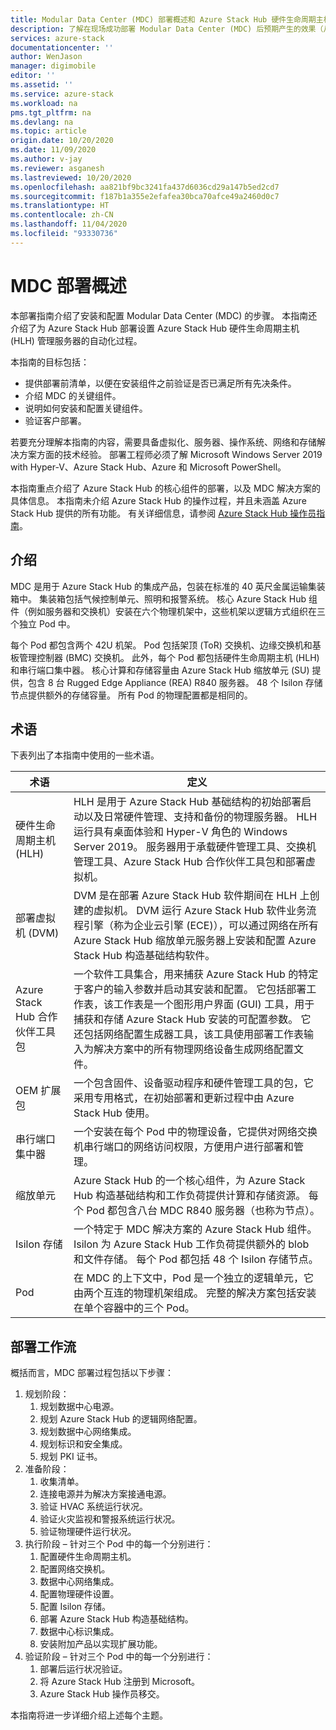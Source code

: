 ```yaml
---
title: Modular Data Center (MDC) 部署概述和 Azure Stack Hub 硬件生命周期主机 (HLH) 管理服务器的设置 | Microsoft Docs
description: 了解在现场成功部署 Modular Data Center (MDC) 后预期产生的效果（从规划到部署后）。
services: azure-stack
documentationcenter: ''
author: WenJason
manager: digimobile
editor: ''
ms.assetid: ''
ms.service: azure-stack
ms.workload: na
pms.tgt_pltfrm: na
ms.devlang: na
ms.topic: article
origin.date: 10/20/2020
ms.date: 11/09/2020
ms.author: v-jay
ms.reviewer: asganesh
ms.lastreviewed: 10/20/2020
ms.openlocfilehash: aa821bf9bc3241fa437d6036cd29a147b5ed2cd7
ms.sourcegitcommit: f187b1a355e2efafea30bca70afce49a2460d0c7
ms.translationtype: HT
ms.contentlocale: zh-CN
ms.lasthandoff: 11/04/2020
ms.locfileid: "93330736"
---
```

# <a name="mdc-deployment-overview"></a>MDC 部署概述

本部署指南介绍了安装和配置 Modular Data Center (MDC) 的步骤。 本指南还介绍了为 Azure Stack Hub 部署设置 Azure Stack Hub 硬件生命周期主机 (HLH) 管理服务器的自动化过程。

本指南的目标包括：

- 提供部署前清单，以便在安装组件之前验证是否已满足所有先决条件。
- 介绍 MDC 的关键组件。
- 说明如何安装和配置关键组件。
- 验证客户部署。

若要充分理解本指南的内容，需要具备虚拟化、服务器、操作系统、网络和存储解决方案方面的技术经验。 部署工程师必须了解 Microsoft Windows Server 2019 with Hyper-V、Azure Stack Hub、Azure 和 Microsoft PowerShell。

本指南重点介绍了 Azure Stack Hub 的核心组件的部署，以及 MDC 解决方案的具体信息。 本指南未介绍 Azure Stack Hub 的操作过程，并且未涵盖 Azure Stack Hub 提供的所有功能。 有关详细信息，请参阅 [Azure Stack Hub 操作员指南](/azure-stack/operator/)。

## <a name="introduction"></a>介绍

MDC 是用于 Azure Stack Hub 的集成产品，包装在标准的 40 英尺金属运输集装箱中。 集装箱包括气候控制单元、照明和报警系统。 核心 Azure Stack Hub 组件（例如服务器和交换机）安装在六个物理机架中，这些机架以逻辑方式组织在三个独立 Pod 中。

每个 Pod 都包含两个 42U 机架。 Pod 包括架顶 (ToR) 交换机、边缘交换机和基板管理控制器 (BMC) 交换机。 此外，每个 Pod 都包括硬件生命周期主机 (HLH) 和串行端口集中器。 核心计算和存储容量由 Azure Stack Hub 缩放单元 (SU) 提供，包含 8 台 Rugged Edge Appliance (REA) R840 服务器。 48 个 Isilon 存储节点提供额外的存储容量。 所有 Pod 的物理配置都是相同的。

## <a name="terminology"></a>术语

下表列出了本指南中使用的一些术语。

|术语    |定义 |
|-------|-----------|
|硬件生命周期主机 (HLH)|    HLH 是用于 Azure Stack Hub 基础结构的初始部署启动以及日常硬件管理、支持和备份的物理服务器。 HLH 运行具有桌面体验和 Hyper-V 角色的 Windows Server 2019。 服务器用于承载硬件管理工具、交换机管理工具、Azure Stack Hub 合作伙伴工具包和部署虚拟机。 |
|部署虚拟机 (DVM)|    DVM 是在部署 Azure Stack Hub 软件期间在 HLH 上创建的虚拟机。 DVM 运行 Azure Stack Hub 软件业务流程引擎（称为企业云引擎 (ECE)），可以通过网络在所有 Azure Stack Hub 缩放单元服务器上安装和配置 Azure Stack Hub 构造基础结构软件。|
|Azure Stack Hub 合作伙伴工具包|    一个软件工具集合，用来捕获 Azure Stack Hub 的特定于客户的输入参数并启动其安装和配置。 它包括部署工作表，该工作表是一个图形用户界面 (GUI) 工具，用于捕获和存储 Azure Stack Hub 安装的可配置参数。 它还包括网络配置生成器工具，该工具使用部署工作表输入为解决方案中的所有物理网络设备生成网络配置文件。|
|OEM 扩展包    |一个包含固件、设备驱动程序和硬件管理工具的包，它采用专用格式，在初始部署和更新过程中由 Azure Stack Hub 使用。|
|串行端口集中器    |一个安装在每个 Pod 中的物理设备，它提供对网络交换机串行端口的网络访问权限，方便用户进行部署和管理。|
|缩放单元    |Azure Stack Hub 的一个核心组件，为 Azure Stack Hub 构造基础结构和工作负荷提供计算和存储资源。 每个 Pod 都包含八台 MDC R840 服务器（也称为节点）。|
|Isilon 存储 |    一个特定于 MDC 解决方案的 Azure Stack Hub 组件。 Isilon 为 Azure Stack Hub 工作负荷提供额外的 blob 和文件存储。 每个 Pod 都包括 48 个 Isilon 存储节点。|
|Pod    |在 MDC 的上下文中，Pod 是一个独立的逻辑单元，它由两个互连的物理机架组成。 完整的解决方案包括安装在单个容器中的三个 Pod。|

## <a name="deployment-workflow"></a>部署工作流

概括而言，MDC 部署过程包括以下步骤：

1. 规划阶段：
   1. 规划数据中心电源。
   1. 规划 Azure Stack Hub 的逻辑网络配置。
   1. 规划数据中心网络集成。
   1. 规划标识和安全集成。
   1. 规划 PKI 证书。
1. 准备阶段：
   1. 收集清单。
   1. 连接电源并为解决方案接通电源。
   1. 验证 HVAC 系统运行状况。
   1. 验证火灾监视和警报系统运行状况。
   1. 验证物理硬件运行状况。
1. 执行阶段 – 针对三个 Pod 中的每一个分别进行：
   1. 配置硬件生命周期主机。
   1. 配置网络交换机。
   1. 数据中心网络集成。
   1. 配置物理硬件设置。
   1. 配置 Isilon 存储。
   1. 部署 Azure Stack Hub 构造基础结构。
   1. 数据中心标识集成。
   1. 安装附加产品以实现扩展功能。
1. 验证阶段 – 针对三个 Pod 中的每一个分别进行：
   1. 部署后运行状况验证。
   1. 将 Azure Stack Hub 注册到 Microsoft。
   1. Azure Stack Hub 操作员移交。
  
本指南将进一步详细介绍上述每个主题。

